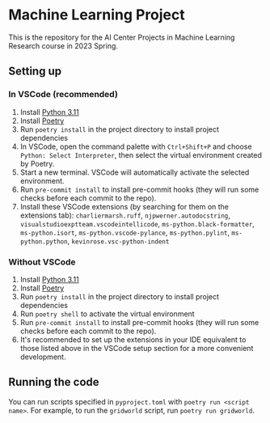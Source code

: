 # Machine Learning Project

This is the repository for the AI Center Projects in Machine Learning Research course in 2023 Spring.

## Setting up

### In VSCode (recommended)

1. Install [Python 3.11](https://www.python.org/downloads/)
1. Install [Poetry](https://python-poetry.org/docs/#installation)
1. Run `poetry install` in the project directory to install project dependencies
1. In VSCode, open the command palette with `Ctrl+Shift+P` and choose `Python: Select Interpreter`, then select the virtual environment created by Poetry.
1. Start a new terminal. VSCode will automatically activate the selected environment.
1. Run `pre-commit install` to install pre-commit hooks (they will run some checks before each commit to the repo).
1. Install these VSCode extensions (by searching for them on the extensions tab): `charliermarsh.ruff`, `njpwerner.autodocstring`, `visualstudioexptteam.vscodeintellicode`, `ms-python.black-formatter`, `ms-python.isort`, `ms-python.vscode-pylance`, `ms-python.pylint`, `ms-python.python`, `kevinrose.vsc-python-indent`

### Without VSCode

1. Install [Python 3.11](https://www.python.org/downloads/)
1. Install [Poetry](https://python-poetry.org/docs/#installation)
1. Run `poetry install` in the project directory to install project dependencies
1. Run `poetry shell` to activate the virtual environment
1. Run `pre-commit install` to install pre-commit hooks (they will run some checks before each commit to the repo).
1. It's recommended to set up the extensions in your IDE equivalent to those listed above in the VSCode setup section for a more convenient development.

## Running the code

You can run scripts specified in `pyproject.toml` with `poetry run <script name>`. For example, to run the `gridworld` script, run `poetry run gridworld`.
